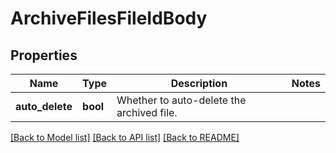 # ArchiveFilesFileIdBody

## Properties
Name | Type | Description | Notes
------------ | ------------- | ------------- | -------------
**auto_delete** | **bool** | Whether to auto-delete the archived file. | 

[[Back to Model list]](../README.md#documentation-for-models) [[Back to API list]](../README.md#documentation-for-api-endpoints) [[Back to README]](../README.md)

